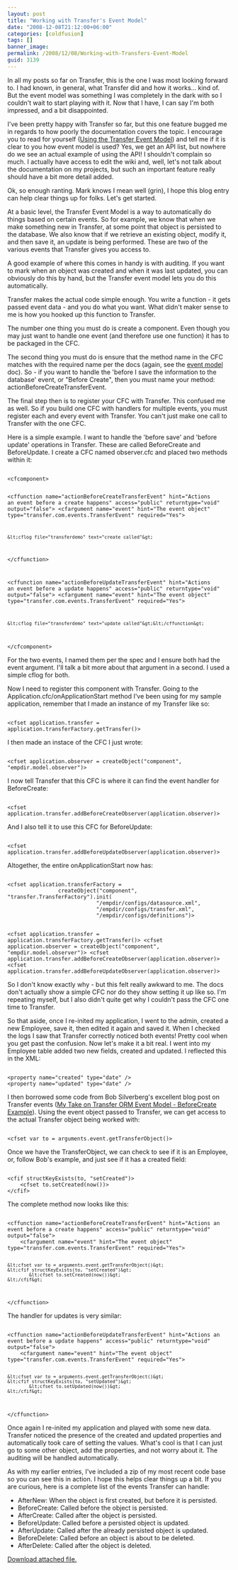 ```yaml
---
layout: post
title: "Working with Transfer's Event Model"
date: "2008-12-08T21:12:00+06:00"
categories: [coldfusion]
tags: []
banner_image: 
permalink: /2008/12/08/Working-with-Transfers-Event-Model
guid: 3139
---
```


In all my posts so far on Transfer, this is the one I was most looking forward to. I had known, in general, what Transfer did and how it works... kind of. But the event model was something I was completely in the dark with so I couldn't wait to start playing with it. Now that I have, I can say I'm both impressed, and a bit disappointed.
<!--more-->
I've been pretty happy with Transfer so far, but this one feature bugged me in regards to how poorly the documentation covers the topic. I encourage you to read for yourself (<a href="http://docs.transfer-orm.com/wiki/Using_the_Transfer_Event_Model.cfm">Using the Transfer Event Model</a>) and tell me if it is clear to you how event model is used? Yes, we get an API list, but nowhere do we see an actual example of using the API! I shouldn't complain so much. I actually have access to edit the wiki and, well, let's not talk about the documentation on my projects, but such an important feature really should have a bit more detail added. 

Ok, so enough ranting. Mark knows I mean well (grin), I hope this blog entry can help clear things up for folks. Let's get started.

At a basic level, the Transfer Event Model is a way to automatically do things based on certain events. So for example, we know that when we make something new in Transfer, at some point that object is persisted to the database. We also know that if we retrieve an existing object, modify it, and then save it, an update is being performed. These are two of the various events that Transfer gives you access to.

A good example of where this comes in handy is with auditing. If you want to mark when an object was created and when it was last updated, you can obviously do this by hand, but the Transfer event model lets you do this automatically.

Transfer makes the actual code simple enough. You write a function - it gets passed event data - and you do what you want. What didn't maker sense to me is how you hooked up this function to Transfer. 

The number one thing you must do is create a component. Even though you may just want to handle one event (and therefore use one function) it has to be packaged in the CFC. 

The second thing you must do is ensure that the method name in the CFC matches with the required name per the docs (again, see the <a href="http://docs.transfer-orm.com/wiki/Using_the_Transfer_Event_Model.cfm">event model</a> doc). So - if you want to handle the 'before I save the information to the database' event, or "Before Create", then you must name your method: actionBeforeCreateTransferEvent.

The final step then is to register your CFC with Transfer. This confused me as well. So if you build one CFC with handlers for multiple events, you must register each and every event with Transfer. You can't just make one call to Transfer with the one CFC. 

Here is a simple example. I want to handle the 'before save' and 'before update' operations in Transfer. These are called BeforeCreate and BeforeUpdate. I create a CFC named observer.cfc and placed two methods within it:

<code>
&lt;cfcomponent&gt;

&lt;cffunction name="actionBeforeCreateTransferEvent" hint="Actions an event before a create happens" access="public" returntype="void" output="false"&gt;
 	&lt;cfargument name="event" hint="The event object" type="transfer.com.events.TransferEvent" required="Yes"&gt;

 	&lt;cflog file="transferdemo" text="create called"&gt;     	
&lt;/cffunction&gt;

&lt;cffunction name="actionBeforeUpdateTransferEvent" hint="Actions an event before a update happens" access="public" returntype="void" output="false"&gt;
 	&lt;cfargument name="event" hint="The event object" type="transfer.com.events.TransferEvent" required="Yes"&gt;

 	&lt;cflog file="transferdemo" text="update called"&gt;&lt;/cffunction&gt;

&lt;/cfcomponent&gt;
</code>

For the two events, I named them per the spec and I ensure both had the event argument. I'll talk a bit more about that argument in a second. I used a simple cflog for both. 

Now I need to register this component with Transfer. Going to the Application.cfc/onApplicationStart method I've been using for my sample application, remember that I made an instance of my Transfer like so:

<code>
&lt;cfset application.transfer = application.transferFactory.getTransfer()&gt;
</code>

I then made an instace of the CFC I just wrote:

<code>
&lt;cfset application.observer = createObject("component", "empdir.model.observer")&gt;
</code>

I now tell Transfer that this CFC is where it can find the event handler for BeforeCreate:

<code>
&lt;cfset application.transfer.addBeforeCreateObserver(application.observer)&gt;
</code>

And I also tell it to use this CFC for BeforeUpdate:

<code>
&lt;cfset application.transfer.addBeforeUpdateObserver(application.observer)&gt;
</code>

Altogether, the entire onApplicationStart now has:

<code>
&lt;cfset application.transferFactory = 
				createObject("component", "transfer.TransferFactory").init(
 							"/empdir/configs/datasource.xml", 
 							"/empdir/configs/transfer.xml",
 							"/empdir/configs/definitions")&gt;

&lt;cfset application.transfer = application.transferFactory.getTransfer()&gt;
&lt;cfset application.observer = createObject("component", "empdir.model.observer")&gt;
&lt;cfset application.transfer.addBeforeCreateObserver(application.observer)&gt;
&lt;cfset application.transfer.addBeforeUpdateObserver(application.observer)&gt;
</code>

So I don't know exactly why - but this felt really awkward to me. The docs don't actually show a simple CFC nor do they show setting it up like so. I'm repeating myself, but I also didn't quite get why I couldn't pass the CFC one time to Transfer. 

So that aside, once I re-inited my application, I went to the admin, created a new Employee, save it, then edited it again and saved it. When I checked the logs I saw that Transfer correctly noticed both events! Pretty cool when you get past the confusion. Now let's make it a bit real. I went into my Employee table added two new fields, created and updated. I reflected this in the XML:

<code>
&lt;property name="created" type="date" /&gt;
&lt;property name="updated" type="date" /&gt;
</code>

I then borrowed some code from Bob Silverberg's excellent blog post on Transfer events (<a href="http://www.silverwareconsulting.com/index.cfm/2008/5/21/My-Take-on-Transfer-ORM-Event-Model-Examples--BeforeCreate-Example">My Take on Transfer ORM Event Model - BeforeCreate Example</a>). Using the event object passed to Transfer, we can get access to the actual Transfer object being worked with:

<code>
&lt;cfset var to = arguments.event.getTransferObject()&gt;
</code>

Once we have the TransferObject, we can check to see if it is an Employee, or, follow Bob's example, and just see if it has a created field:

<code>
&lt;cfif structKeyExists(to, "setCreated")&gt;
    &lt;cfset to.setCreated(now())&gt;
&lt;/cfif&gt;
</code>

The complete method now looks like this:

<code>
&lt;cffunction name="actionBeforeCreateTransferEvent" hint="Actions an event before a create happens" access="public" returntype="void" output="false"&gt;
 	&lt;cfargument name="event" hint="The event object" type="transfer.com.events.TransferEvent" required="Yes"&gt;

	&lt;cfset var to = arguments.event.getTransferObject()&gt;
	&lt;cfif structKeyExists(to, "setCreated")&gt;
    		&lt;cfset to.setCreated(now())&gt;
	&lt;/cfif&gt;
    
&lt;/cffunction&gt;
</code>

The handler for updates is very similar:

<code>
&lt;cffunction name="actionBeforeUpdateTransferEvent" hint="Actions an event before a update happens" access="public" returntype="void" output="false"&gt;
 	&lt;cfargument name="event" hint="The event object" type="transfer.com.events.TransferEvent" required="Yes"&gt;

	&lt;cfset var to = arguments.event.getTransferObject()&gt;
	&lt;cfif structKeyExists(to, "setUpdated")&gt;
    		&lt;cfset to.setUpdated(now())&gt;
	&lt;/cfif&gt;

&lt;/cffunction&gt;
</code>

Once again I re-inited my application and played with some new data. Transfer noticed the presence of the created and updated properties and automatically took care of setting the values. What's cool is that I can just go to some other object, add the properties, and not worry about it. The auditing will be handled automatically. 

As with my earlier entries, I've included a zip of my most recent code base so you can see this in action. I hope this helps clear things up a bit. If you are curious, here is a complete list of the events Transfer can handle:

<ul>
<li>AfterNew: When the object is first created, but before it is persisted.
<li>BeforeCreate: Called before the object is persisted.
<li>AfterCreate: Called after the object is persisted.
<li>BeforeUpdate: Called before a persisted object is updated.
<li>AfterUpdate: Called after the already persisted object is updated.
<li>BeforeDelete: Called before an object is about to be deleted.
<li>AfterDelete: Called after the object is deleted.
</ul><p><a href='enclosures/D{% raw %}%3A%{% endraw %}5Chosts{% raw %}%5Cwww%{% endraw %}2Ecoldfusionjedi{% raw %}%2Ecom%{% endraw %}5Cenclosures{% raw %}%2Fempdirectory7%{% endraw %}2Ezip'>Download attached file.</a></p>
